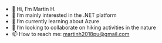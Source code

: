 - 👋 Hi, I’m Martin H.
- 👀 I’m mainly interested in the .NET platform
- 🌱 I’m currently learning about Azure
- 💞️ I’m looking to collaborate on hiking activities in the nature
- 📫 How to reach me: martinh2018pu@gmail.com

<!---
martinh2018pu/martinh2018pu is a ✨ special ✨ repository because its `README.md` (this file) appears on your GitHub profile.
You can click the Preview link to take a look at your changes.
--->
